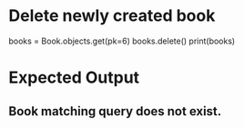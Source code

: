 # Delete newly created book
books = Book.objects.get(pk=6)
books.delete()
print(books)

# Expected Output
Book matching query does not exist.
-----------